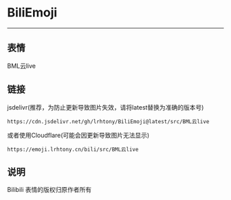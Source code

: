 # BiliEmoji
---
## 表情
BML云live
## 链接
jsdelivr(推荐，为防止更新导致图片失效，请将latest替换为准确的版本号)
```
https://cdn.jsdelivr.net/gh/lrhtony/BiliEmoji@latest/src/BML云live
```
或者使用Cloudflare(可能会因更新导致图片无法显示)
```
https://emoji.lrhtony.cn/bili/src/BML云live
```
## 说明
Bilibili 表情的版权归原作者所有

